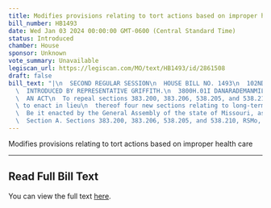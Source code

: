 ```yaml
---
title: Modifies provisions relating to tort actions based on improper health care
bill_number: HB1493
date: Wed Jan 03 2024 00:00:00 GMT-0600 (Central Standard Time)
status: Introduced
chamber: House
sponsor: Unknown
vote_summary: Unavailable
legiscan_url: https://legiscan.com/MO/text/HB1493/id/2861508
draft: false
bill_text: "|\n  SECOND REGULAR SESSION\n  HOUSE BILL NO. 1493\n  102ND GENERAL ASSEMBLY\n\
  \  INTRODUCED BY REPRESENTATIVE GRIFFITH.\n  3800H.01I DANARADEMANMILLER,ChiefClerk\n\
  \  AN ACT\n  To repeal sections 383.200, 383.206, 538.205, and 538.210, RSMo, and\
  \ to enact in lieu\n  thereof four new sections relating to long-term care facilities.\n\
  \  Be it enacted by the General Assembly of the state of Missouri, as follows:\n\
  \  Section A. Sections 383.200, 383.206, 538.205, and 538.210, RSMo, are repealed"
---
```

Modifies provisions relating to tort actions based on improper health care

---

## Read Full Bill Text

You can view the full text [here](https://legiscan.com/MO/text/HB1493/id/2861508).
